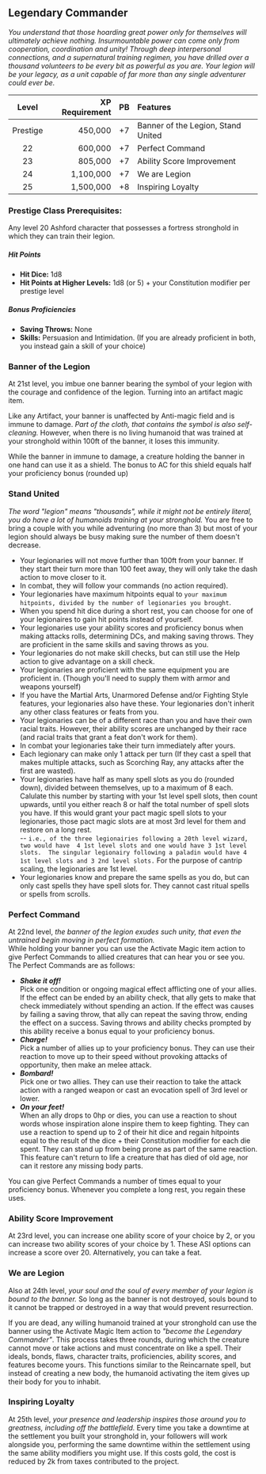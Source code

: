 ## Legendary Commander
*You understand that those hoarding great power only for themselves will ultimately achieve nothing. Insurmountable power can come only from cooperation, coordination and unity! Through deep interpersonal connections, and a supernatural training regimen, you have drilled over a thousand volunteers to be every bit as powerful as you are. Your legion will be your legacy, as a unit capable of far more than any single adventurer could ever be.*
<div class='classTable'>

| Level    | XP Requirement   | PB | Features |
|:--------:|----------:|---:|:---------|
| Prestige | 450,000   | +7 | Banner of the Legion, Stand United |
| 22       | 600,000   | +7 | Perfect Command |
| 23       | 805,000   | +7 | Ability Score Improvement	|
| 24       | 1,100,000 | +7 | We are Legion |
| 25       | 1,500,000 | +8 | Inspiring Loyalty |
</div>

### Prestige Class Prerequisites: 
Any level 20 Ashford character that possesses a fortress stronghold in which they can train their legion.

##### Hit Points
- **Hit Dice:** 1d8	
- **Hit Points at Higher Levels:** 1d8 (or 5) + your Constitution modifier per prestige level

##### Bonus Proficiencies
- **Saving Throws:** None
- **Skills:** Persuasion and Intimidation. (If you are already proficient in both, you instead gain a skill of your choice)

### Banner of the Legion
At 21st level, you imbue one banner bearing the symbol of your legion with the courage and confidence of the legion. Turning into an artifact magic item. 

Like any Artifact, your banner is unaffected by Anti-magic field and is immune to damage. *Part of the cloth, that contains the symbol is also self-cleaning.* However, when there is no living humanoid that was trained at your stronghold within 100ft of the banner, it loses this immunity. 

While the banner in immune to damage, a creature holding the banner in one hand can use it as a shield. The bonus to AC for this shield equals half your proficiency bonus (rounded up) 

### Stand United
*The word "legion" means "thousands", while it might not be entirely literal, you do have a lot of humanoids training at your stronghold.* You are free to bring a couple with you while adventuring (no more than 3) but most of your legion should always be busy making sure the number of them doesn't decrease.

- Your legionaries will not move further than 100ft from your banner. If they start their turn more than 100 feet away, they will only take the dash action to move closer to it.
- In combat, they will follow your commands (no action required).
- Your legionaries have maximum hitpoints equal to `your maximum hitpoints, divided by the number of legionaries you brought`.
- When you spend hit dice during a short rest, you can choose for one of your legionaires to gain hit points instead of yourself. 
- Your legionaries use your ability scores and proficiency bonus when making attacks rolls, determining DCs, and making saving throws.  They are proficient in the same skills and saving throws as you.    
- Your legionaries do not make skill checks, but can still use the Help action to give advantage on a skill check.
- Your legionaries are proficient with the same equipment you are proficient in. (Though you'll need to supply them with armor and weapons yourself)
- If you have the Martial Arts, Unarmored Defense and/or Fighting Style features, your legionaries also have these. Your legionaries don't inherit any other class features or feats from you.
- Your legionaries can be of a different race than you and have their own racial traits. However, their ability scores are unchanged by their race (and racial traits that grant a feat don't work for them). 
- In combat your legionaries take their turn immediately after yours.    
- Each legionary can make only 1 attack per turn (If they cast a spell that makes multiple attacks, such as Scorching Ray, any attacks after the first are wasted). 
- Your legionaries have half as many spell slots as you do (rounded down), divided between themselves, up to a maximum of 8 each. Calulate this number by starting with your 1st level spell slots, then count upwards, until you either reach 8 or half the total number of spell slots you have. If this would grant your pact magic spell slots to your legionaries, those pact magic slots are at most 3rd level for them and restore on a long rest.    
-- `i.e., of the three legionairies following a 20th level wizard, two would have  4 1st level slots and one would have 3 1st level slots.  The singular legionairy following a paladin would have 4 1st level slots and 3 2nd level slots.`
For the purpose of cantrip scaling, the legionaries are 1st level.
- Your legionaries know and prepare the same spells as you do, but can only cast spells they have spell slots for. They cannot cast ritual spells or spells from scrolls.

### Perfect Command
At 22nd level, *the banner of the legion exudes such unity, that even the untrained begin moving in perfect formation.*   
While holding your banner you can use the Activate Magic item action to give Perfect Commands to allied creatures that can hear you or see you.
The Perfect Commands are as follows:

* ***Shake it off!***    
Pick one condition or ongoing magical effect afflicting one of your allies. If the effect can be ended by an ability check, that ally gets to make that check immediately without spending an action. If the effect was causes by failing a saving throw, that ally can repeat the saving throw, ending the effect on a success. Saving throws and ability checks prompted by this ability receive a bonus equal to your proficiency bonus.  
* ***Charge!***    
Pick a number of allies up to your proficiency bonus. They can use their reaction to move up to their speed without provoking attacks of opportunity, then make an melee attack.
* ***Bombard!***   
Pick one or two allies. They can use their reaction to take the attack action with a ranged weapon or cast an evocation spell of 3rd level or lower.
* ***On your feet!***   
When an ally drops to 0hp or dies, you can use a reaction to shout words whose inspiration alone inspire them to keep fighting.  They can use a reaction to spend up to 2 of their hit dice and regain hitpoints equal to the result of the dice + their Constitution modifier for each die spent. They can stand up from being prone as part of the same reaction.
This feature can't return to life a creature that has died of old age, nor can it restore any missing body parts.

You can give Perfect Commands a number of times equal to your proficiency bonus. Whenever you complete a long rest, you regain these uses.

### Ability Score Improvement					
At 23rd level, you can increase one ability score of your choice by 2, or you can increase two ability scores of your choice by 1. These ASI options can increase a score over 20.
Alternatively, you can take a feat.	

### We are Legion
Also at 24th level, *your soul and the soul of every member of your legion is bound to the banner.* So long as the banner is not destroyed, souls bound to it cannot be trapped or destroyed in a way that would prevent resurrection.

If you are dead, any willing humanoid trained at your stronghold can use the banner using the Activate Magic Item action to *"become the Legendary Commander"*. This process takes three rounds, during which the creature cannot move or take actions and must concentrate on like a spell. Their ideals, bonds, flaws, character traits, proficiencies, ability scores, and features become yours.  This functions similar to the Reincarnate spell, but instead of creating a new body, the humanoid activating the item gives up their body for you to inhabit.

<!-- 
### Blessed Legion
At 24th level, you gain one [blessing](./blessings.md).

If this blessing can be activated using any type of action, the legionaries from Stand United can also activate this blessing. If the chosen blessing can be activated a limited number of times per rest, the legion's uses of it deduct from your own.
-->

### Inspiring Loyalty
At 25th level, *your presence and leadership inspires those around you to greatness, including off the battlefield.* Every time you take a downtime at the settlement you built your stronghold in, your followers will work alongside you, performing the same downtime within the settlement using the same ability modifiers you might use. If this costs gold, the cost is reduced by 2k from taxes contributed to the project.
